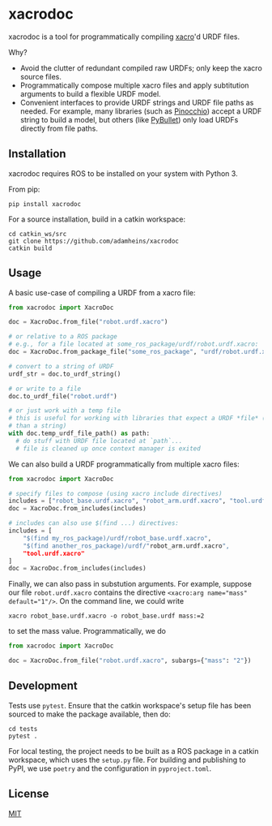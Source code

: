 # xacrodoc

xacrodoc is a tool for programmatically compiling
[xacro](https://github.com/ros/xacro)'d URDF files.

Why?

* Avoid the clutter of redundant compiled raw URDFs; only keep the xacro
  source files.
* Programmatically compose multiple xacro files and apply subtitution
  arguments to build a flexible URDF model.
* Convenient interfaces to provide URDF strings and URDF file paths as needed.
  For example, many libraries (such as
  [Pinocchio](https://github.com/stack-of-tasks/pinocchio)) accept a URDF
  string to build a model, but others (like [PyBullet](https://pybullet.org))
  only load URDFs directly from file paths.

## Installation

xacrodoc requires ROS to be installed on your system with Python 3.

From pip:
```
pip install xacrodoc
```

For a source installation, build in a catkin workspace:
```
cd catkin_ws/src
git clone https://github.com/adamheins/xacrodoc
catkin build
```

## Usage

A basic use-case of compiling a URDF from a xacro file:

```python
from xacrodoc import XacroDoc

doc = XacroDoc.from_file("robot.urdf.xacro")

# or relative to a ROS package
# e.g., for a file located at some_ros_package/urdf/robot.urdf.xacro:
doc = XacroDoc.from_package_file("some_ros_package", "urdf/robot.urdf.xacro")

# convert to a string of URDF
urdf_str = doc.to_urdf_string()

# or write to a file
doc.to_urdf_file("robot.urdf")

# or just work with a temp file
# this is useful for working with libraries that expect a URDF *file* (rather
# than a string)
with doc.temp_urdf_file_path() as path:
  # do stuff with URDF file located at `path`...
  # file is cleaned up once context manager is exited
```

We can also build a URDF programmatically from multiple xacro files:

```python
from xacrodoc import XacroDoc

# specify files to compose (using xacro include directives)
includes = ["robot_base.urdf.xacro", "robot_arm.urdf.xacro", "tool.urdf.xacro"]
doc = XacroDoc.from_includes(includes)

# includes can also use $(find ...) directives:
includes = [
    "$(find my_ros_package)/urdf/robot_base.urdf.xacro",
    "$(find another_ros_package)/urdf/"robot_arm.urdf.xacro",
    "tool.urdf.xacro"
]
doc = XacroDoc.from_includes(includes)
```

Finally, we can also pass in substution arguments. For example, suppose our
file `robot.urdf.xacro` contains the directive `<xacro:arg name="mass" default="1"/>`.
On the command line, we could write
```
xacro robot_base.urdf.xacro -o robot_base.urdf mass:=2
```
to set the mass value. Programmatically, we do
```python
from xacrodoc import XacroDoc

doc = XacroDoc.from_file("robot.urdf.xacro", subargs={"mass": "2"})
```

## Development

Tests use `pytest`. Ensure that the catkin workspace's setup file has been
sourced to make the package available, then do:
```
cd tests
pytest .
```

For local testing, the project needs to be built as a ROS package in a catkin
workspace, which uses the `setup.py` file. For building and publishing to
PyPI, we use `poetry` and the configuration in `pyproject.toml`.

## License

[MIT](https://github.com/adamheins/xacrodoc/blob/main/LICENSE)
